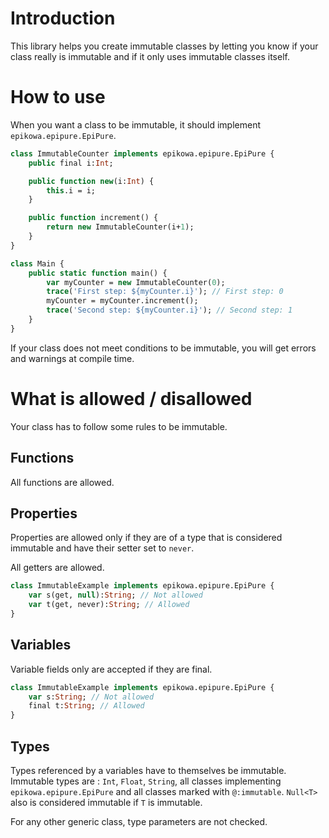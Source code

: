 # Introduction
This library helps you create immutable classes by letting you know if your class really is immutable and if it only uses immutable classes itself.

# How to use
When you want a class to be immutable, it should implement `epikowa.epipure.EpiPure`.

```haxe
class ImmutableCounter implements epikowa.epipure.EpiPure {
    public final i:Int;

    public function new(i:Int) {
        this.i = i;
    }

    public function increment() {
        return new ImmutableCounter(i+1);
    }
}

class Main {
    public static function main() {
        var myCounter = new ImmutableCounter(0);
        trace('First step: ${myCounter.i}'); // First step: 0
        myCounter = myCounter.increment();
        trace('Second step: ${myCounter.i}'); // Second step: 1
    }
}
```

If your class does not meet conditions to be immutable, you will get errors and warnings at compile time.

# What is allowed / disallowed
Your class has to follow some rules to be immutable.
## Functions
All functions are allowed.
## Properties
Properties are allowed only if they are of a type that is considered immutable and have their setter set to `never`.

All getters are allowed.

```haxe
class ImmutableExample implements epikowa.epipure.EpiPure {
    var s(get, null):String; // Not allowed
    var t(get, never):String; // Allowed
}
```

## Variables
Variable fields only are accepted if they are final.

```haxe
class ImmutableExample implements epikowa.epipure.EpiPure {
    var s:String; // Not allowed
    final t:String; // Allowed
}
```

## Types
Types referenced by a variables have to themselves be immutable.  
Immutable types are : `Int`, `Float`, `String`, all classes implementing `epikowa.epipure.EpiPure` and all classes marked with `@:immutable`. `Null<T>` also is considered immutable if `T` is immutable.

For any other generic class, type parameters are not checked.
